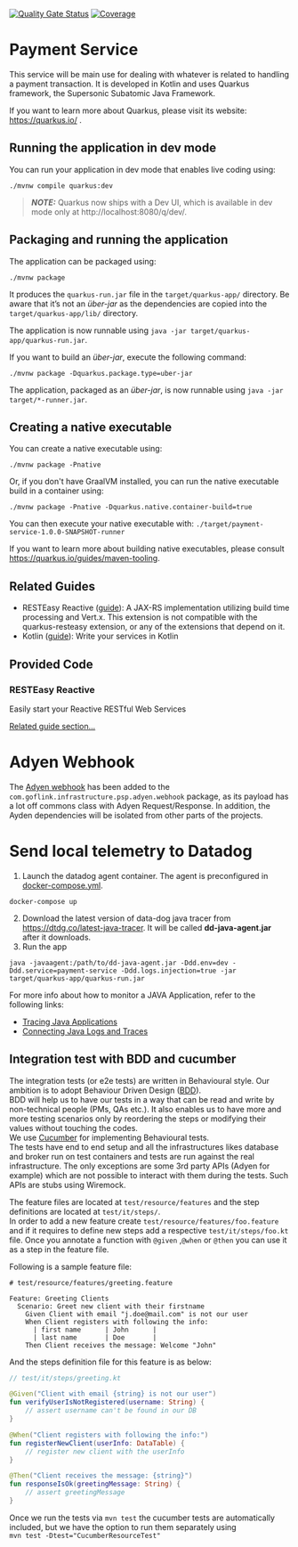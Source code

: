 [![Quality Gate Status](https://sonarcloud.io/api/project_badges/measure?project=goflink_payment-service&metric=alert_status&token=68af1364d405d62cdb6f74c530ced8d53600846f)](https://sonarcloud.io/summary/new_code?id=goflink_payment-service)
[![Coverage](https://sonarcloud.io/api/project_badges/measure?project=goflink_payment-service&metric=coverage&token=68af1364d405d62cdb6f74c530ced8d53600846f)](https://sonarcloud.io/summary/new_code?id=goflink_payment-service)
# Payment Service 

This service will be main use for dealing with whatever is related to handling a payment transaction. 
It is developed in Kotlin and uses Quarkus framework, the Supersonic Subatomic Java Framework. 

If you want to learn more about Quarkus, please visit its website: https://quarkus.io/ .

## Running the application in dev mode

You can run your application in dev mode that enables live coding using:
```shell script
./mvnw compile quarkus:dev
```

> **_NOTE:_**  Quarkus now ships with a Dev UI, which is available in dev mode only at http://localhost:8080/q/dev/.

## Packaging and running the application

The application can be packaged using:
```shell script
./mvnw package
```
It produces the `quarkus-run.jar` file in the `target/quarkus-app/` directory.
Be aware that it’s not an _über-jar_ as the dependencies are copied into the `target/quarkus-app/lib/` directory.

The application is now runnable using `java -jar target/quarkus-app/quarkus-run.jar`.

If you want to build an _über-jar_, execute the following command:
```shell script
./mvnw package -Dquarkus.package.type=uber-jar
```

The application, packaged as an _über-jar_, is now runnable using `java -jar target/*-runner.jar`.

## Creating a native executable

You can create a native executable using: 
```shell script
./mvnw package -Pnative
```

Or, if you don't have GraalVM installed, you can run the native executable build in a container using: 
```shell script
./mvnw package -Pnative -Dquarkus.native.container-build=true
```

You can then execute your native executable with: `./target/payment-service-1.0.0-SNAPSHOT-runner`

If you want to learn more about building native executables, please consult https://quarkus.io/guides/maven-tooling.

## Related Guides

- RESTEasy Reactive ([guide](https://quarkus.io/guides/resteasy-reactive)): A JAX-RS implementation utilizing build time processing and Vert.x. This extension is not compatible with the quarkus-resteasy extension, or any of the extensions that depend on it.
- Kotlin ([guide](https://quarkus.io/guides/kotlin)): Write your services in Kotlin

## Provided Code

### RESTEasy Reactive

Easily start your Reactive RESTful Web Services

[Related guide section...](https://quarkus.io/guides/getting-started-reactive#reactive-jax-rs-resources)

# Adyen Webhook
The [Adyen webhook](https://github.com/goflink/payment-service/blob/e58b470c1f37a958e91404cfdac95b70fb865140/src/main/kotlin/com/goflink/infrastructure/psp/adyen/webhook/TerminalEventNotificationResource.kt) 
has been added to the `com.goflink.infrastructure.psp.adyen.webhook` package, as its payload has a lot off commons class with Adyen Request/Response. 
In addition, the Ayden dependencies will be isolated from other parts of the projects.  


# Send local telemetry to Datadog
1. Launch the datadog agent container. The agent is preconfigured in [docker-compose.yml](https://github.com/goflink/payment-service/blob/main/docker-compose.yml#L3).
```
docker-compose up
```
2. Download the latest version of data-dog java tracer from https://dtdg.co/latest-java-tracer. It will be called **dd-java-agent.jar** after it downloads.
3. Run the app 
```
java -javaagent:/path/to/dd-java-agent.jar -Ddd.env=dev -Ddd.service=payment-service -Ddd.logs.injection=true -jar target/quarkus-app/quarkus-run.jar
```
For more info about how to monitor a JAVA Application, refer to the following links:
- [Tracing Java Applications](https://docs.datadoghq.com/tracing/trace_collection/dd_libraries/java/?tab=containers)
- [Connecting Java Logs and Traces](https://docs.datadoghq.com/tracing/other_telemetry/connect_logs_and_traces/java/?tab=log4j2)

## Integration test with BDD and cucumber
The integration tests (or e2e tests) are written in Behavioural style. Our ambition is to adopt Behaviour Driven 
Design ([BDD](https://cucumber.io/docs/bdd/)).  
BDD will help us to have our tests in a way that can be read and write by 
non-technical people (PMs, QAs etc.). It also enables us to have more and more testing scenarios only by reordering
the steps or modifying their values without touching the codes.  
We use [Cucumber](https://cucumber.io/) for implementing Behavioural tests.  
The tests have end to end setup and all the infrastructures likes database and broker run on test containers and tests 
are run against the real infrastructure. The only exceptions are some 3rd party APIs (Adyen for example) which are not 
possible to interact with them during the tests. Such APIs are stubs using Wiremock.

The feature files are located at `test/resource/features` and the step definitions are located at `test/it/steps/`.  
In order to add a new feature create `test/resource/features/foo.feature` and if it requires to define new steps add a 
respective `test/it/steps/foo.kt` file.
Once you annotate a function with `@given` ,`@when` or `@then` you can use it as a step in the feature file.

Following is a sample feature file:
```
# test/resource/features/greeting.feature

Feature: Greeting Clients
  Scenario: Greet new client with their firstname
    Given Client with email "j.doe@mail.com" is not our user
    When Client registers with following the info:
      | first name      | John      |
      | last name       | Doe       |
    Then Client receives the message: Welcome "John"
```
And the steps definition file for this feature is as below:
```kotlin
// test/it/steps/greeting.kt

@Given("Client with email {string} is not our user")
fun verifyUserIsNotRegistered(username: String) {
    // assert username can't be found in our DB
}

@When("Client registers with following the info:")
fun registerNewClient(userInfo: DataTable) {
    // register new client with the userInfo 
}

@Then("Client receives the message: {string}")
fun responseIsOk(greetingMessage: String) {
    // assert greetingMessage
}
```

Once we run the tests via `mvn test` the cucumber tests are automatically included, but we have the option to run them
separately using  
`mvn test -Dtest="CucumberResourceTest"`


